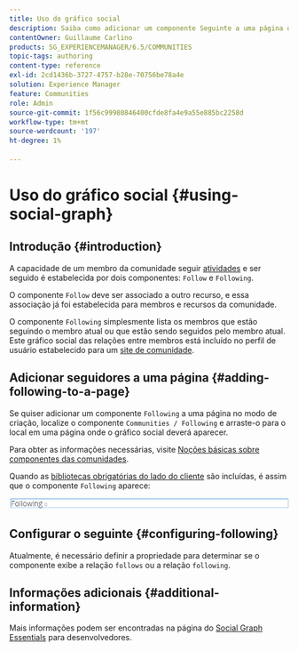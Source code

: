 ```yaml
---
title: Uso do gráfico social
description: Saiba como adicionar um componente Seguinte a uma página que permite que membros da comunidade conectados sigam atividades ou sejam seguidos.
contentOwner: Guillaume Carlino
products: SG_EXPERIENCEMANAGER/6.5/COMMUNITIES
topic-tags: authoring
content-type: reference
exl-id: 2cd1436b-3727-4757-b28e-70756be78a4e
solution: Experience Manager
feature: Communities
role: Admin
source-git-commit: 1f56c99980846400cfde8fa4e9a55e885bc2258d
workflow-type: tm+mt
source-wordcount: '197'
ht-degree: 1%

---
```


# Uso do gráfico social {#using-social-graph}

## Introdução {#introduction}

A capacidade de um membro da comunidade seguir [atividades](activities.md) e ser seguido é estabelecida por dois componentes: `Follow` e `Following`.

O componente `Follow` deve ser associado a outro recurso, e essa associação já foi estabelecida para membros e recursos da comunidade.

O componente `Following` simplesmente lista os membros que estão seguindo o membro atual ou que estão sendo seguidos pelo membro atual. Este gráfico social das relações entre membros está incluído no perfil de usuário estabelecido para um [site de comunidade](overview.md#communitiessites).

## Adicionar seguidores a uma página {#adding-following-to-a-page}

Se quiser adicionar um componente `Following` a uma página no modo de criação, localize o componente `Communities / Following` e arraste-o para o local em uma página onde o gráfico social deverá aparecer.

Para obter as informações necessárias, visite [Noções básicas sobre componentes das comunidades](basics.md).

Quando as [bibliotecas obrigatórias do lado do cliente](essentials-socialgraph.md#essentials-for-client-side) são incluídas, é assim que o componente `Following` aparece:

![seguintes](assets/following.png)

## Configurar o seguinte {#configuring-following}

Atualmente, é necessário definir a propriedade para determinar se o componente exibe a relação `follows` ou a relação `following`.

## Informações adicionais {#additional-information}

Mais informações podem ser encontradas na página do [Social Graph Essentials](essentials-socialgraph.md) para desenvolvedores.

